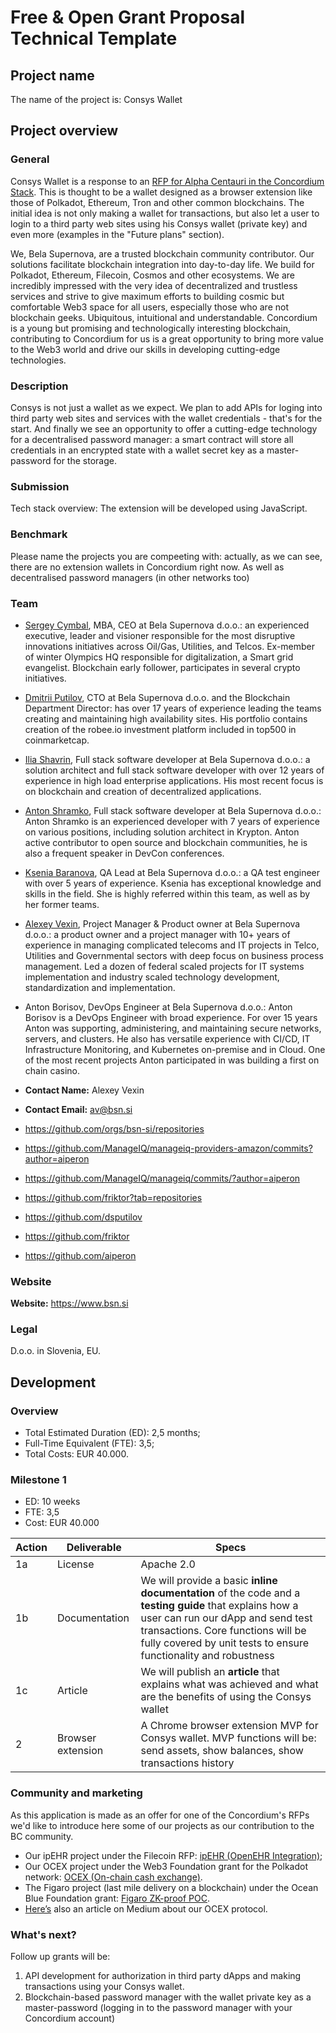 # Free & Open Grant Proposal Technical Template
## Project name
The name of the project is: Consys Wallet

## Project overview
 
### General
Consys Wallet is a response to an [RFP for Alpha Centauri in the Concordium Stack](https://github.com/Concordium/Concordium-Free-Open-Grants-Program/blob/main/rfps/RFP-Alpha-Centauri.md). This is thought to be a wallet designed as a browser extension like those of Polkadot, Ethereum, Tron and other common blockchains. The initial idea is not only making a wallet for transactions, but also let a user to login to a third party web sites using his Consys wallet (private key) and even more (examples in the "Future plans" section).

We, Bela Supernova, are a trusted blockchain community contributor. Our solutions facilitate blockchain integration into day-to-day life. We build for Polkadot, Ethereum, Filecoin, Cosmos and other ecosystems. We are incredibly impressed with the very idea of decentralized and trustless services and strive to give maximum efforts to building cosmic but comfortable Web3 space for all users, especially those who are not blockchain geeks. Ubiquitous, intuitional and understandable. Concordium is a young but promising and technologically interesting blockchain, contributing to Concordium for us is a great opportunity to bring more value to the Web3 world and drive our skills in developing cutting-edge technologies.

### Description 
Consys is not just a wallet as we expect. We plan to add APIs for loging into third party web sites and services with the wallet credentials - that's for the start. And finally we see an opportunity to offer a cutting-edge technology for a decentralised password manager: a smart contract will store all credentials in an encrypted state with a wallet secret key as a master-password for the storage.

### Submission
Tech stack overview: The extension will be developed using JavaScript.

### Benchmark

Please name the projects you are compeeting with: actually, as we can see, there are no extension wallets in Concordium right now. As well as decentralised password managers (in other networks too)

### Team
- [Sergey Cymbal](https://www.linkedin.com/in/sergecymbal/), MBA, CEO at Bela Supernova d.o.o.: an experienced executive, leader and visioner responsible for the most disruptive innovations initiatives across Oil/Gas, Utilities, and Telcos. Ex-member of winter Olympics HQ responsible for digitalization, a Smart grid evangelist. Blockchain early follower, participates in several crypto initiatives.
- [Dmitrii Putilov](https://www.linkedin.com/in/dmitri-p-96b0a140/), CTO at Bela Supernova d.o.o. and the Blockchain Department Director: has over 17 years of experience leading the teams creating and maintaining high availability sites. His portfolio contains creation of the robee.io investment platform included in top500 in coinmarketcap.
- [Ilia Shavrin](https://www.linkedin.com/in/ilia-shavrin-716552228/), Full stack software developer at Bela Supernova d.o.o.: a solution architect and full stack software developer with over 12 years of experience in high load enterprise applications. His most recent focus is on blockchain and creation of decentralized applications.
- [Anton Shramko](https://www.linkedin.com/in/anton-shramko-25971b162/), Full stack software developer at Bela Supernova d.o.o.: Anton Shramko is an experienced developer with 7 years of experience on various positions, including solution architect in Krypton. Anton active contributor to open source and blockchain communities, he is also a frequent speaker in DevCon conferences.
- [Ksenia Baranova](https://www.linkedin.com/in/mayawotson/), QA Lead at Bela Supernova d.o.o.: a QA test engineer with over 5 years of experience. Ksenia has exceptional knowledge and skills in the field. She is highly referred within this team, as well as by her former teams.
- [Alexey Vexin](https://www.linkedin.com/in/alexey-vexin-800a4068/), Project Manager & Product owner at Bela Supernova d.o.o.: a product owner and a project manager with 10+ years of experience in managing complicated telecoms and IT projects in Telco, Utilities and Governmental sectors with deep focus on business process management. Led a dozen of federal scaled projects for IT systems implementation and industry scaled technology development, standardization and implementation.
- Anton Borisov, DevOps Engineer at Bela Supernova d.o.o.: Anton Borisov is a DevOps Engineer with broad experience. For over 15 years Anton was supporting, administering, and maintaining secure networks, servers, and clusters. He also has versatile experience with CI/CD, IT Infrastructure Monitoring, and Kubernetes on-premise and in Cloud. One of the most recent projects Anton participated in was building a first on chain casino.

- **Contact Name:** Alexey Vexin
- **Contact Email:** av@bsn.si

- https://github.com/orgs/bsn-si/repositories
- https://github.com/ManageIQ/manageiq-providers-amazon/commits?author=aiperon
- https://github.com/ManageIQ/manageiq/commits/?author=aiperon
- https://github.com/friktor?tab=repositories
- https://github.com/dsputilov
- https://github.com/friktor
- https://github.com/aiperon

### Website
**Website:** https://www.bsn.si

### Legal
D.o.o. in Slovenia, EU.

## Development 
### Overview
* Total Estimated Duration (ED): 2,5 months;
* Full-Time Equivalent (FTE): 3,5; 
* Total Costs: EUR 40.000. 

### Milestone 1
* ED: 10 weeks
* FTE: 3,5
* Cost: EUR 40.000


| Action | Deliverable | Specs |
| -------- | -------- | -------- |
| 1a | License | Apache 2.0 |
| 1b | Documentation | We will provide a basic **inline documentation** of the code and a **testing guide** that explains how a user can run our dApp and send test transactions. Core functions will be fully covered by unit tests to ensure functionality and robustness |
| 1c | Article | We will publish an **article** that explains what was achieved and what are the benefits of using the Consys wallet |
| 2 | Browser extension | A Chrome browser extension MVP for Consys wallet. MVP functions will be: send assets, show balances, show transactions history |

### Community and marketing
As this application is made as an offer for one of the Concordium's RFPs we'd like to introduce here some of our projects as our contribution to the BC community.
- Our ipEHR project under the Filecoin RFP: [ipEHR (OpenEHR Integration)](https://github.com/bsn-si/IPEHR-gateway);
-	Our OCEX project under the Web3 Foundation grant for the Polkadot network: [OCEX (On-chain cash exchange)](https://github.com/bsn-si/ocex-smartcontract).
-	The Figaro project (last mile delivery on a blockchain) under the Ocean Blue Foundation grant: [Figaro ZK-proof POC](https://github.com/bsn-si/figaro-contract).
- [Here’s](https://medium.com/@bela-supernova/on-chain-cash-exchange-ocex-for-the-polkadot-network-eliminating-the-need-for-a-crypto-wallet-3e9cd041f5fa) also an article on Medium about our OCEX protocol.


### What's next?
Follow up grants will be:
1. API development for authorization in third party dApps and making transactions using your Consys wallet.
2. Blockchain-based password manager with the wallet private key as a master-password (logging in to the password manager with your Concordium account)
